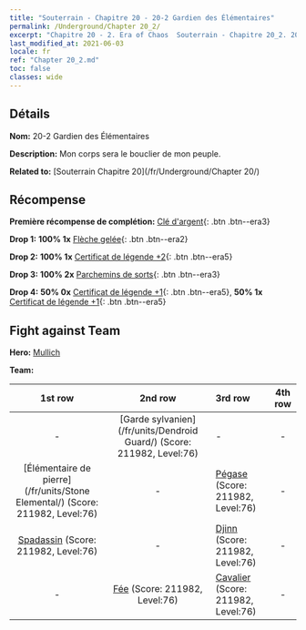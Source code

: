 ```yaml
---
title: "Souterrain - Chapitre 20 - 20-2 Gardien des Élémentaires"
permalink: /Underground/Chapter 20_2/
excerpt: "Chapitre 20 - 2. Era of Chaos  Souterrain - Chapitre 20_2. 20-2 Gardien des Élémentaires"
last_modified_at: 2021-06-03
locale: fr
ref: "Chapter 20_2.md"
toc: false
classes: wide
---
```


## Détails

 **Nom:** 20-2 Gardien des Élémentaires

 **Description:** Mon corps sera le bouclier de mon peuple.

 **Related to:** [Souterrain Chapitre 20](/fr/Underground/Chapter 20/)

## Récompense

 **Première récompense de complétion:** [Clé d'argent](/ItemsFR/con_693/){: .btn .btn--era3}

 **Drop 1:** **100% 1x** [Flèche gelée](/ItemsFR/her_431/){: .btn .btn--era2}

 **Drop 2:** **100% 1x** [Certificat de légende +2](/ItemsFR/mat_81/){: .btn .btn--era5}

 **Drop 3:** **100% 2x** [Parchemins de sorts](/ItemsFR/con_694/){: .btn .btn--era3}

 **Drop 4:** **50% 0x** [Certificat de légende +1](/ItemsFR/mat_74/){: .btn .btn--era5}, **50% 1x** [Certificat de légende +1](/ItemsFR/mat_74/){: .btn .btn--era5}


## Fight against Team
 **Hero:** [Mullich](/fr/heroes/Mullich/)

 **Team:**


  | 1st row | 2nd row | 3rd row | 4th row |
  |:----:|:----:|:----|:----:|
  | - | [Garde sylvanien](/fr/units/Dendroid Guard/) (Score: 211982, Level:76)  | - | - |
  | [Élémentaire de pierre](/fr/units/Stone Elemental/) (Score: 211982, Level:76)  | - | [Pégase](/fr/units/Pegasus/) (Score: 211982, Level:76)  | - |
  | [Spadassin](/fr/units/Swordsman/) (Score: 211982, Level:76)  | - | [Djinn](/fr/units/Genie/) (Score: 211982, Level:76)  | - |
  | - | [Fée](/fr/units/Sprite/) (Score: 211982, Level:76)  | [Cavalier](/fr/units/Cavalier/) (Score: 211982, Level:76)  | - |


